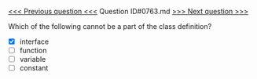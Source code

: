 [<<< Previous question <<<](0762.md)  Question ID#0763.md  [>>> Next question >>>](0764.md) 

Which of the following cannot be a part of the class definition?

- [x] interface
- [ ] function
- [ ] variable
- [ ] constant
